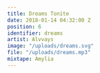 ```yaml
---
title: Dreams Tonite
date: 2018-01-14 04:32:00 Z
position: 6
identifier: dreams
artist: Alvvays
image: "/uploads/dreams.svg"
file: "/uploads/dreams.mp3"
mixtape: Amylia
---
```


